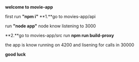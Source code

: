 **welcome to movie-app**

first run **"npm i"**
**1.**go to movies-app/api 

run **"node app"**
node know listening to 3000

**2.**go to movies-app/src
run **npm run build-proxy**

the app is know running on 4200 
and lisening for calls in 30000

**good luck**
